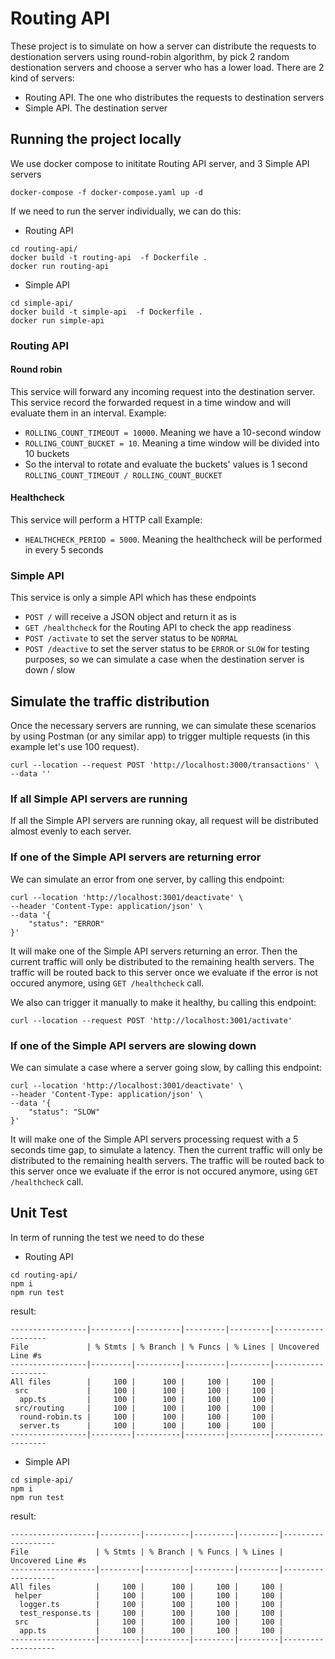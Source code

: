 # Routing API
These project is to simulate on how a server can distribute the requests to destionation servers using round-robin algorithm, by pick 2 random destionation servers and choose a server who has a lower load.
There are 2 kind of servers:
- Routing API. The one who distributes the requests to destination servers
- Simple API. The destination server


## Running the project locally
We use docker compose to inititate Routing API server, and 3 Simple API servers
```
docker-compose -f docker-compose.yaml up -d
```

If we need to run the server individually, we can do this:
- Routing API
```
cd routing-api/
docker build -t routing-api  -f Dockerfile .
docker run routing-api
```
- Simple API
```
cd simple-api/
docker build -t simple-api  -f Dockerfile .
docker run simple-api
```

### Routing API
#### Round robin
This service will forward any incoming request into the destination server. This service record the forwarded request in a time window and will evaluate them in an interval. 
Example:
- `ROLLING_COUNT_TIMEOUT = 10000`. Meaning we have a 10-second window
- `ROLLING_COUNT_BUCKET = 10`. Meaning a time window will be divided into 10 buckets
- So the interval to rotate and evaluate the buckets' values is 1 second `ROLLING_COUNT_TIMEOUT / ROLLING_COUNT_BUCKET`

#### Healthcheck
This service will perform a HTTP call 
Example:
- `HEALTHCHECK_PERIOD = 5000`. Meaning the healthcheck will be performed in every 5 seconds

### Simple API
This service is only a simple API which has these endpoints
- `POST /` will receive a JSON object and return it as is
- `GET /healthcheck` for the Routing API to check the app readiness
- `POST /activate` to set the server status to be `NORMAL`
- `POST /deactive` to set the server status to be `ERROR` or `SLOW` for testing purposes, so we can simulate a case when the destination server is down / slow

## Simulate the traffic distribution
Once the necessary servers are running, we can simulate these scenarios by using Postman (or any similar app) to trigger multiple requests (in this example let's use 100 request).
```
curl --location --request POST 'http://localhost:3000/transactions' \
--data ''
```

### If all Simple API servers are running
If all the Simple API servers are running okay, all request will be distributed almost evenly to each server.

### If one of the Simple API servers are returning error
We can simulate an error from one server, by calling this endpoint:
```
curl --location 'http://localhost:3001/deactivate' \
--header 'Content-Type: application/json' \
--data '{
    "status": "ERROR"
}'
```
It will make one of the Simple API servers returning an error. Then the current traffic will only be distributed to the remaining health servers.
The traffic will be routed back to this server once we evaluate if the error is not occured anymore, using `GET /healthcheck` call.

We also can trigger it manually to make it healthy, bu calling this endpoint:
```
curl --location --request POST 'http://localhost:3001/activate'
```

### If one of the Simple API servers are slowing down
We can simulate a case where a server going slow, by calling this endpoint:
```
curl --location 'http://localhost:3001/deactivate' \
--header 'Content-Type: application/json' \
--data '{
    "status": "SLOW"
}'
```

It will make one of the Simple API servers processing request with a 5 seconds time gap, to simulate a latency. Then the current traffic will only be distributed to the remaining health servers.
The traffic will be routed back to this server once we evaluate if the error is not occured anymore, using `GET /healthcheck` call.

## Unit Test
In term of running the test we need to do these
- Routing API
```
cd routing-api/
npm i
npm run test
```

result:
```
-----------------|---------|----------|---------|---------|-------------------
File             | % Stmts | % Branch | % Funcs | % Lines | Uncovered Line #s
-----------------|---------|----------|---------|---------|-------------------
All files        |     100 |      100 |     100 |     100 |
 src             |     100 |      100 |     100 |     100 |
  app.ts         |     100 |      100 |     100 |     100 |
 src/routing     |     100 |      100 |     100 |     100 |
  round-robin.ts |     100 |      100 |     100 |     100 |
  server.ts      |     100 |      100 |     100 |     100 |
-----------------|---------|----------|---------|---------|-------------------             
```

- Simple API
```
cd simple-api/
npm i
npm run test
```

result:
```
-------------------|---------|----------|---------|---------|-------------------
File               | % Stmts | % Branch | % Funcs | % Lines | Uncovered Line #s 
-------------------|---------|----------|---------|---------|-------------------
All files          |     100 |      100 |     100 |     100 |                   
 helper            |     100 |      100 |     100 |     100 |                   
  logger.ts        |     100 |      100 |     100 |     100 |                   
  test_response.ts |     100 |      100 |     100 |     100 |                   
 src               |     100 |      100 |     100 |     100 |                   
  app.ts           |     100 |      100 |     100 |     100 |                   
-------------------|---------|----------|---------|---------|-------------------
```